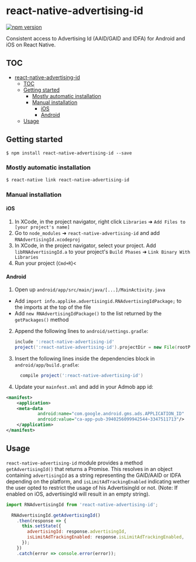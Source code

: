 
# react-native-advertising-id
[![npm version](https://badge.fury.io/js/react-native-advertising-id.svg)](https://badge.fury.io/js/react-native-advertising-id)

Consistent access to Advertising Id (AAID/GAID and IDFA) for Android and iOS on React Native.

## TOC

- [react-native-advertising-id](#react-native-advertising-id)
  - [TOC](#toc)
  - [Getting started](#getting-started)
    - [Mostly automatic installation](#mostly-automatic-installation)
    - [Manual installation](#manual-installation)
      - [iOS](#ios)
      - [Android](#android)
  - [Usage](#usage)

## Getting started

`$ npm install react-native-advertising-id --save`

### Mostly automatic installation

`$ react-native link react-native-advertising-id`

### Manual installation


#### iOS

1. In XCode, in the project navigator, right click `Libraries` ➜ `Add Files to [your project's name]`
2. Go to `node_modules` ➜ `react-native-advertising-id` and add `RNAdvertisingId.xcodeproj`
3. In XCode, in the project navigator, select your project. Add `libRNAdvertisingId.a` to your project's `Build Phases` ➜ `Link Binary With Libraries`
4. Run your project (`Cmd+R`)<

#### Android

1. Open up `android/app/src/main/java/[...]/MainActivity.java`
  - Add `import info.applike.advertisingid.RNAdvertisingIdPackage;` to the imports at the top of the file
  - Add `new RNAdvertisingIdPackage()` to the list returned by the `getPackages()` method
2. Append the following lines to `android/settings.gradle`:
    ```gradle
    include ':react-native-advertising-id'
    project(':react-native-advertising-id').projectDir = new File(rootProject.projectDir, 	'../node_modules/react-native-advertising-id/android')
    ```
3. Insert the following lines inside the dependencies block in `android/app/build.gradle`:
    ```gradle
      compile project(':react-native-advertising-id')
    ```
4. Update your `mainfest.xml` and add in your Admob app id:
```xml
<manifest>
    <application>
    <meta-data
            android:name="com.google.android.gms.ads.APPLICATION_ID"
            android:value="ca-app-pub-3940256099942544~3347511713"/>
    </application>
</manifest>

```

## Usage
`react-native-advertising-id` module provides a method `getAdvertisingId()` that returns a Promise.
This resolves in an object containing `advertisingId` as a string representing the GAID/AAID or IDFA depending on the platform, and `isLimitAdTrackingEnabled` indicating wether the user opted to restrict the usage of his AdvertisingId or not. (Note: If enabled on iOS, advertisingId will result in an empty string).
```javascript
import RNAdvertisingId from 'react-native-advertising-id';

  RNAdvertisingId.getAdvertisingId()
    .then(response => {
      this.setState({
        advertisingId: response.advertisingId,
        isLimitAdTrackingEnabled: response.isLimitAdTrackingEnabled,
      });
    })
    .catch(error => console.error(error));
```
  
